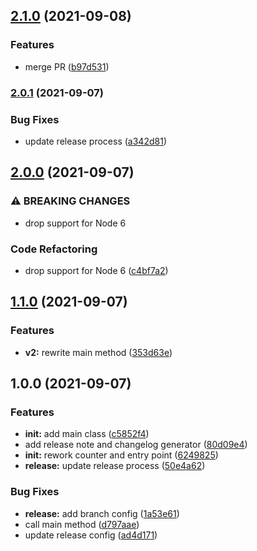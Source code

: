 ## [2.1.0](https://github.com/cmulleradeo/release-note-generator/compare/v2.0.1...v2.1.0) (2021-09-08)


### Features

* merge PR ([b97d531](https://github.com/cmulleradeo/release-note-generator/commit/b97d53118c0ac0d148aecbe43be04e0d9881d467))

### [2.0.1](https://github.com/cmulleradeo/release-note-generator/compare/v2.0.0...v2.0.1) (2021-09-07)


### Bug Fixes

* update release process ([a342d81](https://github.com/cmulleradeo/release-note-generator/commit/a342d81ab1dc3bbb780c4f14efbf7d7c747cfdbe))

## [2.0.0](https://github.com/cmulleradeo/release-note-generator/compare/v1.1.0...v2.0.0) (2021-09-07)


### ⚠ BREAKING CHANGES

* drop support for Node 6

### Code Refactoring

* drop support for Node 6 ([c4bf7a2](https://github.com/cmulleradeo/release-note-generator/commit/c4bf7a23b64ab568131fed81272bf9b874acbaec))

## [1.1.0](https://github.com/cmulleradeo/release-note-generator/compare/v1.0.0...v1.1.0) (2021-09-07)


### Features

* **v2:** rewrite main method ([353d63e](https://github.com/cmulleradeo/release-note-generator/commit/353d63e7beecd6f8be693a03f2cb34c6c2df2a3c))

## 1.0.0 (2021-09-07)


### Features

* **init:** add main class ([c5852f4](https://github.com/cmulleradeo/release-note-generator/commit/c5852f4c86efa035ff22c13939af9107737bcd61))
* add release note and changelog generator ([80d09e4](https://github.com/cmulleradeo/release-note-generator/commit/80d09e4c69f0a987bb2269cd2f290be02f18d951))
* **init:** rework counter and entry point ([6249825](https://github.com/cmulleradeo/release-note-generator/commit/62498253496a7ffd10f0818d093fe42978ef24c1))
* **release:** update release process ([50e4a62](https://github.com/cmulleradeo/release-note-generator/commit/50e4a62d7caaec0eca3b8fcfbcd4d0b7c9f7b3c2))


### Bug Fixes

* **release:** add branch config ([1a53e61](https://github.com/cmulleradeo/release-note-generator/commit/1a53e611315276398d0b54fdc2b4cda6feff7a55))
* call main method ([d797aae](https://github.com/cmulleradeo/release-note-generator/commit/d797aae990275f115263f7d3e6ae6de6dfefded1))
* update release config ([ad4d171](https://github.com/cmulleradeo/release-note-generator/commit/ad4d17113dbc15a9da5517273e0ff932867571af))
